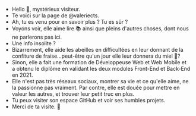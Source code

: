 - Hello 👋, mystérieux visiteur.
- Te voici sur la page de @valeriects.
- Ah, tu es venu pour en savoir plus ? Tu es sûr ?
- Voyons voir, elle aime lire 📚 ainsi que pleins d'autres choses, dont nous ne parlerons pas ici.
- Une info insolite ? 
- Bizarrement, elle aide les abeilles en difficultées en leur donnant de la confiture de fraise...peut-être qu'un jour elle leur donnera du miel 🍯?  
- Sinon, elle a fait une formation de Développeuse Web et Web Mobile et a obtenu le diplôme en validant les deux modules Front-End et Back-End en 2021.
- Elle n'est pas très réseaux sociaux, montrer sa vie et ce qu'elle aime, ne la passionne pas vraiment. Par contre, elle est douée pour mettre en valeur les autres, et trouver leur petit truc en plus.
- Tu peux visiter son espace GitHub et voir ses humbles projets.
- Merci de ta visite. 👋